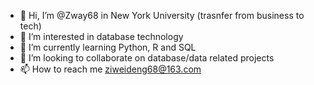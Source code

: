 - 👋 Hi, I’m @Zway68 in New York University (trasnfer from business to tech)
- 👀 I’m interested in database technology
- 🌱 I’m currently learning Python, R and SQL
- 💞️ I’m looking to collaborate on database/data related projects
- 📫 How to reach me ziweideng68@163.com

<!---
Zway68/Zway68 is a ✨ special ✨ repository because its `README.md` (this file) appears on your GitHub profile.
You can click the Preview link to take a look at your changes.
--->
